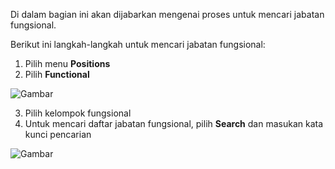 Di dalam bagian ini akan dijabarkan mengenai proses untuk mencari jabatan fungsional. 

Berikut ini langkah-langkah untuk mencari jabatan fungsional:

1. Pilih menu **Positions**
2. Pilih **Functional**

![Gambar](_screenshot/.png/?sanitize=true)

3. Pilih kelompok fungsional
4. Untuk mencari daftar jabatan fungsional, pilih **Search** dan masukan kata kunci pencarian

![Gambar](_screenshot/.png/?sanitize=true)